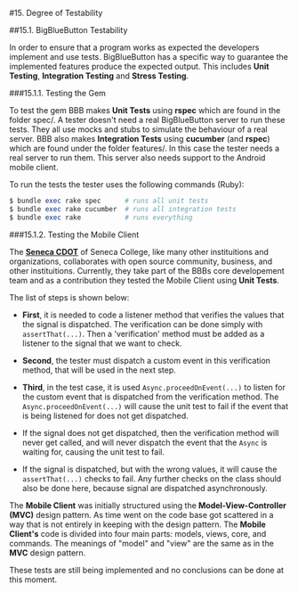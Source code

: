 #15. Degree of Testability

##15.1. BigBlueButton Testability

In order to ensure that a program works as expected the developers implement and use tests. BigBlueButton has a specific way to guarantee the implemented features produce the expected output. This includes **Unit Testing**, **Integration Testing** and **Stress Testing**. 

###15.1.1. Testing the Gem

To test the gem BBB makes **Unit Tests** using **rspec** which are found in the folder spec/. A tester doesn't need a real BigBlueButton server to run these tests. They all use mocks and stubs to simulate the behaviour of a real server. BBB also makes **Integration Tests** using **cucumber** (and **rspec**) which are found under the folder features/. In this case the tester needs a real server to run them. This server also needs support to the Android mobile client.

To run the tests the tester uses the following commands (Ruby):
```ruby
$ bundle exec rake spec      # runs all unit tests
$ bundle exec rake cucumber  # runs all integration tests
$ bundle exec rake           # runs everything
```

###15.1.2. Testing the Mobile Client

The <a href="http://cdot.senecacollege.ca/">**Seneca CDOT**</a> of Seneca College, like many other instituitions and organizations, collaborates with open source community, business, and other instituitions. Currently, they take part of the BBBs core developement team and as a contribution they tested the Mobile Client using **Unit Tests**.  

The list of steps is shown below:  

  * **First**, it is needed to code a listener method that verifies the values that the signal is dispatched. The verification can be done simply with <code>assertThat(...)</code>. Then a 'verification' method must be added as a listener to the signal that we want to check.  
  
  * **Second**, the tester must dispatch a custom event in this verification method, that will be used in the next step.  
  
  * **Third**, in the test case, it is used <code>Async.proceedOnEvent(...)</code> to listen for the custom event that is dispatched from the verification method. The <code>Async.proceedOnEvent(...)</code> will cause the unit test to fail if the event that is being listened for does not get dispatched.  
  
  * If the signal does not get dispatched, then the verification method will never get called, and will never dispatch the event that the <code>Async</code> is waiting for, causing the unit test to fail.  
  
  * If the signal is dispatched, but with the wrong values, it will cause the <code>assertThat(...)</code> checks to fail. Any further checks on the class should also be done here, because signal are dispatched asynchronously.

The **Mobile Client** was initially structured using the **Model-View-Controller (MVC)** design pattern. As time went on the code base got scattered in a way that is not entirely in keeping with the design pattern. The **Mobile Client's** code is divided into four main parts: models, views, core, and commands. The meanings of "model" and "view" are the same as in the **MVC** design pattern.

These tests are still being implemented and no conclusions can be done at this moment.

<!-- How "testable" is the program

The "core" component is where most of the code that communicate with a BigBlueButton server ended up. I don't think this part of the application should be unit tested for two main reasons. First, most of the code in the "core" is simple, and repeats the same pattern over and over again. Second, unit testing this part of the application may make it more "brittle". This is because any time the message format for communication between client and server changes (not an infrequent occurrence), the unit tests will also need to be redesigned or they will fail.

How to improve the testability of software components



Controllability: The degree to which it is possible to control the state of the component under test (CUT) as required for testing.

Observability: The degree to which it is possible to observe (intermediate and final) test results.

Isolateability: The degree to which the component under test (CUT) can be tested in isolation.

Separation of concerns: The degree to which the component under test has a single, well defined responsibility.

Understandability: The degree to which the component under test is documented or self-explaining.

Heterogeneity: The degree to which the use of diverse technologies requires to use diverse test methods and tools in parallel. -->


